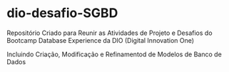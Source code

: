 # dio-desafio-SGBD
Repositório Criado para Reunir as Atividades de Projeto e Desafios do Bootcamp Database Experience da DIO (Digital Innovation One)

Incluindo Criação, Modificação e Refinamentod de Modelos de Banco de Dados
